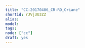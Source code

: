 ```yaml
---
title: "CC-20170406_CR-RD_Oriane"
shortid: rJVjUU3ZZ
alias:
model:
tags:
node: ["cc"]
draft: yes
---
```

